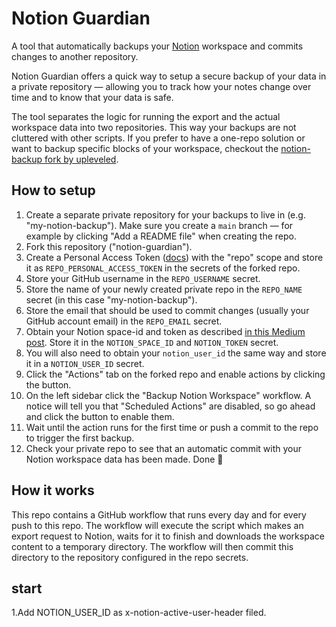 # Notion Guardian

A tool that automatically backups your [Notion](notion.so) workspace and commits changes to another repository.

Notion Guardian offers a quick way to setup a secure backup of your data in a private repository — allowing you to track how your notes change over time and to know that your data is safe.

The tool separates the logic for running the export and the actual workspace data into two repositories. This way your backups are not cluttered with other scripts. If you prefer to have a one-repo solution or want to backup specific blocks of your workspace, checkout the [notion-backup fork by upleveled](https://github.com/upleveled/notion-backup).

## How to setup

1. Create a separate private repository for your backups to live in (e.g. "my-notion-backup"). Make sure you create a `main` branch — for example by clicking "Add a README file" when creating the repo.
2. Fork this repository ("notion-guardian").
3. Create a Personal Access Token ([docs](https://docs.github.com/en/free-pro-team@latest/github/authenticating-to-github/creating-a-personal-access-token)) with the "repo" scope and store it as `REPO_PERSONAL_ACCESS_TOKEN` in the secrets of the forked repo.
4. Store your GitHub username in the `REPO_USERNAME` secret.
5. Store the name of your newly created private repo in the `REPO_NAME` secret (in this case "my-notion-backup").
6. Store the email that should be used to commit changes (usually your GitHub account email) in the `REPO_EMAIL` secret.
7. Obtain your Notion space-id and token as described [in this Medium post](https://medium.com/@arturburtsev/automated-notion-backups-f6af4edc298d). Store it in the `NOTION_SPACE_ID` and `NOTION_TOKEN` secret.
8. You will also need to obtain your `notion_user_id` the same way and store it in a `NOTION_USER_ID` secret.
9. Click the "Actions" tab on the forked repo and enable actions by clicking the button.
10. On the left sidebar click the "Backup Notion Workspace" workflow. A notice will tell you that "Scheduled Actions" are disabled, so go ahead and click the button to enable them.
11. Wait until the action runs for the first time or push a commit to the repo to trigger the first backup.
12. Check your private repo to see that an automatic commit with your Notion workspace data has been made. Done 🙌

## How it works

This repo contains a GitHub workflow that runs every day and for every push to this repo. The workflow will execute the script which makes an export request to Notion, waits for it to finish and downloads the workspace content to a temporary directory. The workflow will then commit this directory to the repository configured in the repo secrets.

 ## start
1.Add NOTION_USER_ID as  x-notion-active-user-header filed.
